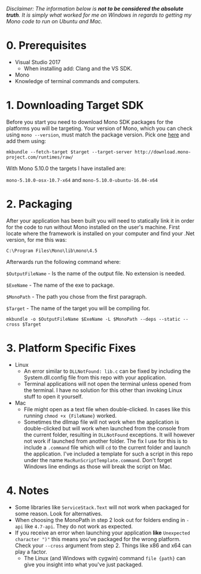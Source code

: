*Disclaimer: The information below is **not to be considered the absolute truth**. It is simply what worked for me on Windows in regards to getting my Mono code to run on Ubuntu and Mac.*

# 0. Prerequisites

- Visual Studio 2017
  - When installing add: Clang and the VS SDK.
- Mono
- Knowledge of terminal commands and computers.

# 1. Downloading Target SDK

Before you start you need to download Mono SDK packages for the platforms you will be targeting. Your version of Mono, which you can check using `mono --version`, must match the package version. Pick one [here](http://download.mono-project.com/runtimes/raw) and add them using:

`mkbundle --fetch-target $target --target-server http://download.mono-project.com/runtimes/raw/`

With Mono 5.10.0 the targets I have installed are: 

`mono-5.10.0-osx-10.7-x64` and `mono-5.10.0-ubuntu-16.04-x64`

# 2. Packaging

After your application has been built you will need to statically link it in order for the code to run without Mono installed on the user's machine. First locate where the framework is installed on your computer and find your .Net version, for me this was:

`C:\Program Files\Mono\lib\mono\4.5`

Afterwards run the following command where:

`$OutputFileName` - Is the name of the output file. No extension is needed.

`$ExeName` - The name of the exe to package.

`$MonoPath` - The path you chose from the first paragraph.

`$Target` - The name of the target you will be compiling for.

`mkbundle -o $OutputFileName $ExeName -L $MonoPath --deps --static --cross $Target`

# 3. Platform Specific Fixes

- Linux
  - An error similar to `DLLNotFound: lib.c` can be fixed by including the System.dll.config file from this repo with your application.
  - Terminal applications will not open the terminal unless opened from the terminal. I have no solution for this other than invoking Linux stuff to open it yourself.
- Mac
  - File might open as a text file when double-clicked. In cases like this running `chmod +x {FileName}` worked.
  - Sometimes the dllmap file will not work when the application is double-clicked but will work when launched from the console from the current folder, resulting in `DLLNotFound` exceptions. It will however not work if launched from another folder. The fix I use for this is to include a `.command` file which will `cd` to the current folder and launch the application. I've included a template for such a script in this repo under the name `MacRunScriptTemplate.command`. Don't forget Windows line endings as those will break the script on Mac.

# 4. Notes

- Some libraries like `ServiceStack.Text` will not work when packaged for some reason. Look for alternatives.
- When choosing the MonoPath in step 2 look out for folders ending in `-api` like `4.7-api`. They do not work as expected.
- If you receive an error when launching your application **like** `Unexpected character ")"` this means you've packaged for the wrong platform. Check your `--cross` argument from step 2. Things like x86 and x64 can play a factor.
  - The Linux (and Windows with cygwin) command `file {path}` can give you insight into what you've just packaged.

